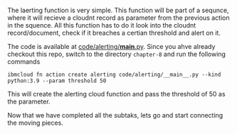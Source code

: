 The laerting function is very simple. This function will be part of a sequnce, where it will recieve a cloudnt record as parameter from the previous action in the squence.  All this function has to do it look into the cloudnt record/document, check if it breaches a certian threshold and alert on it.

The code is available at [code/alerting/__main__.py](code/alerting/__main__.py).  Since you ahve already checkout this repo, switch to the directory `chapter-8` and run the following commands

```
ibmcloud fn action create alerting code/alerting/__main__.py --kind python:3.9 --param threshold 50
```

This will create the alerting cloud function and pass the threshold of 50 as the parameter.  

Now that we have completed all the subtaks, lets go and start connecting the moving pieces.

